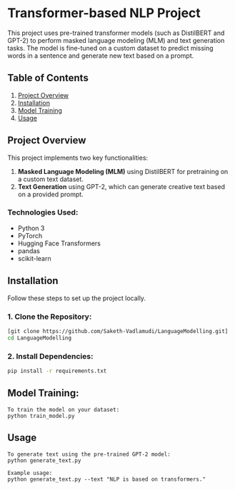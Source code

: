 # Transformer-based NLP Project

This project uses pre-trained transformer models (such as DistilBERT and GPT-2) to perform masked language modeling (MLM) and text generation tasks. The model is fine-tuned on a custom dataset to predict missing words in a sentence and generate new text based on a prompt.

## Table of Contents
1. [Project Overview](#project-overview)
2. [Installation](#installation)
3. [Model Training](#model-training)
4. [Usage](#usage)

## Project Overview

This project implements two key functionalities:
1. **Masked Language Modeling (MLM)** using DistilBERT for pretraining on a custom text dataset.
2. **Text Generation** using GPT-2, which can generate creative text based on a provided prompt.

### Technologies Used:
- Python 3
- PyTorch
- Hugging Face Transformers
- pandas
- scikit-learn

## Installation

Follow these steps to set up the project locally.

### 1. Clone the Repository:
```bash
[git clone https://github.com/Saketh-Vadlamudi/LanguageModelling.git]
cd LanguageModelling
```
### 2. Install Dependencies:
```bash
pip install -r requirements.txt
```


## Model Training:
```
To train the model on your dataset:
python train_model.py
```

## Usage
```
To generate text using the pre-trained GPT-2 model:
python generate_text.py

Example usage:
python generate_text.py --text "NLP is based on transformers."
```
